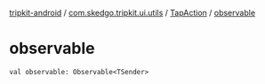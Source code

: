 [tripkit-android](../../index.md) / [com.skedgo.tripkit.ui.utils](../index.md) / [TapAction](index.md) / [observable](./observable.md)

# observable

`val observable: Observable<TSender>`